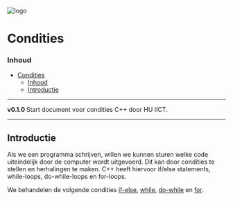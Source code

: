 ![logo](../c++/img/ISO_C++_Logo.svg) [](logo-id)

# Condities

### Inhoud[](toc-id)

- [Condities](#condities)
    - [Inhoud](#inhoud)
  - [Introductie](#introductie)

---

**v0.1.0 [](version-id)** Start document voor condities C++ door HU IICT[](author-id).

---
## Introductie

Als we een programma schrijven, willen we kunnen sturen welke code uiteindelijk door de computer wordt uitgevoerd. Dit kan door condities te stellen en herhalingen te maken. C++ heeft hiervoor if/else statements, while-loops, do-while-loops en for-loops. 

We behandelen de volgende condities [if-else](#if-else), [while](#while), [do-while](#do-while) en [for](#for).